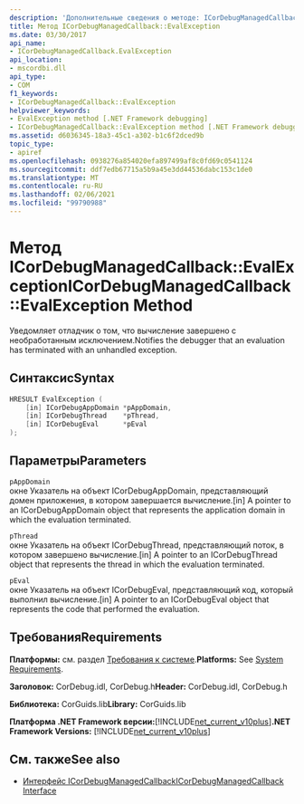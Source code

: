 ```yaml
---
description: 'Дополнительные сведения о методе: ICorDebugManagedCallback:: Евалексцептион'
title: Метод ICorDebugManagedCallback::EvalException
ms.date: 03/30/2017
api_name:
- ICorDebugManagedCallback.EvalException
api_location:
- mscordbi.dll
api_type:
- COM
f1_keywords:
- ICorDebugManagedCallback::EvalException
helpviewer_keywords:
- EvalException method [.NET Framework debugging]
- ICorDebugManagedCallback::EvalException method [.NET Framework debugging]
ms.assetid: d6036345-18a3-45c1-a302-b1c6f2dced9b
topic_type:
- apiref
ms.openlocfilehash: 0938276a854020efa897499af8c0fd69c0541124
ms.sourcegitcommit: ddf7edb67715a5b9a45e3dd44536dabc153c1de0
ms.translationtype: MT
ms.contentlocale: ru-RU
ms.lasthandoff: 02/06/2021
ms.locfileid: "99790988"
---
```

# <a name="icordebugmanagedcallbackevalexception-method"></a><span data-ttu-id="b1ffc-103">Метод ICorDebugManagedCallback::EvalException</span><span class="sxs-lookup"><span data-stu-id="b1ffc-103">ICorDebugManagedCallback::EvalException Method</span></span>

<span data-ttu-id="b1ffc-104">Уведомляет отладчик о том, что вычисление завершено с необработанным исключением.</span><span class="sxs-lookup"><span data-stu-id="b1ffc-104">Notifies the debugger that an evaluation has terminated with an unhandled exception.</span></span>  
  
## <a name="syntax"></a><span data-ttu-id="b1ffc-105">Синтаксис</span><span class="sxs-lookup"><span data-stu-id="b1ffc-105">Syntax</span></span>  
  
```cpp  
HRESULT EvalException (  
    [in] ICorDebugAppDomain *pAppDomain,  
    [in] ICorDebugThread    *pThread,  
    [in] ICorDebugEval      *pEval  
);  
```  
  
## <a name="parameters"></a><span data-ttu-id="b1ffc-106">Параметры</span><span class="sxs-lookup"><span data-stu-id="b1ffc-106">Parameters</span></span>  

 `pAppDomain`  
 <span data-ttu-id="b1ffc-107">окне Указатель на объект ICorDebugAppDomain, представляющий домен приложения, в котором завершается вычисление.</span><span class="sxs-lookup"><span data-stu-id="b1ffc-107">[in] A pointer to an ICorDebugAppDomain object that represents the application domain in which the evaluation terminated.</span></span>  
  
 `pThread`  
 <span data-ttu-id="b1ffc-108">окне Указатель на объект ICorDebugThread, представляющий поток, в котором завершено вычисление.</span><span class="sxs-lookup"><span data-stu-id="b1ffc-108">[in] A pointer to an ICorDebugThread object that represents the thread in which the evaluation terminated.</span></span>  
  
 `pEval`  
 <span data-ttu-id="b1ffc-109">окне Указатель на объект ICorDebugEval, представляющий код, который выполнил вычисление.</span><span class="sxs-lookup"><span data-stu-id="b1ffc-109">[in] A pointer to an ICorDebugEval object that represents the code that performed the evaluation.</span></span>  
  
## <a name="requirements"></a><span data-ttu-id="b1ffc-110">Требования</span><span class="sxs-lookup"><span data-stu-id="b1ffc-110">Requirements</span></span>  

 <span data-ttu-id="b1ffc-111">**Платформы:** см. раздел [Требования к системе](../../get-started/system-requirements.md).</span><span class="sxs-lookup"><span data-stu-id="b1ffc-111">**Platforms:** See [System Requirements](../../get-started/system-requirements.md).</span></span>  
  
 <span data-ttu-id="b1ffc-112">**Заголовок:** CorDebug.idl, CorDebug.h</span><span class="sxs-lookup"><span data-stu-id="b1ffc-112">**Header:** CorDebug.idl, CorDebug.h</span></span>  
  
 <span data-ttu-id="b1ffc-113">**Библиотека:** CorGuids.lib</span><span class="sxs-lookup"><span data-stu-id="b1ffc-113">**Library:** CorGuids.lib</span></span>  
  
 <span data-ttu-id="b1ffc-114">**Платформа .NET Framework версии:**[!INCLUDE[net_current_v10plus](../../../../includes/net-current-v10plus-md.md)]</span><span class="sxs-lookup"><span data-stu-id="b1ffc-114">**.NET Framework Versions:** [!INCLUDE[net_current_v10plus](../../../../includes/net-current-v10plus-md.md)]</span></span>  
  
## <a name="see-also"></a><span data-ttu-id="b1ffc-115">См. также</span><span class="sxs-lookup"><span data-stu-id="b1ffc-115">See also</span></span>

- [<span data-ttu-id="b1ffc-116">Интерфейс ICorDebugManagedCallback</span><span class="sxs-lookup"><span data-stu-id="b1ffc-116">ICorDebugManagedCallback Interface</span></span>](icordebugmanagedcallback-interface.md)
